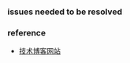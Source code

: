### issues needed to be resolved
### reference
- [技术博客网站](http://www.51testing.com/html/79/150179-220552.html)
